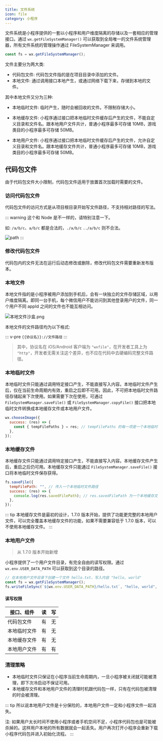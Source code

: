 ```yaml
---
title: 文件系统
icon: file
category: 小程序
---
```


文件系统是小程序提供的一套以小程序和用户维度隔离的存储以及一套相应的管理接口。通过 `wx.getFileSystemManager()` 可以获取到全局唯一的文件系统管理器，所有文件系统的管理操作通过 FileSystemManager 来调用。

```js
const fs = wx.getFileSystemManager();
```

文件主要分为两大类:

- 代码包文件: 代码包文件指的是在项目目录中添加的文件。
- 本地文件: 通过调用接口本地产生，或通过网络下载下来，存储到本地的文件。

<!-- more -->

其中本地文件又分为三种:

- 本地临时文件: 临时产生，随时会被回收的文件。不限制存储大小。

- 本地缓存文件: 小程序通过接口把本地临时文件缓存后产生的文件，不能自定义目录和文件名。跟本地用户文件共计，普通小程序最多可存储 10MB，游戏类目的小程序最多可存储 50MB。

- 本地用户文件: 小程序通过接口把本地临时文件缓存后产生的文件，允许自定义目录和文件名。跟本地缓存文件共计，普通小程序最多可存储 10MB，游戏类目的小程序最多可存储 50MB。

## 代码包文件

由于代码包文件大小限制，代码包文件适用于放置首次加载时需要的文件。

### 访问代码包文件

代码包文件的访问方式是从项目根目录开始写文件路径，不支持相对路径的写法。

::: warning
这个和 Node 是不一样的，请特别注意一下。

如: `/a/b/c`、`a/b/c` 都是合法的，`./a/b/c` `../a/b/c` 则不合法。

![path](https://res.wx.qq.com/wxdoc/dist/assets/img/code-package.ea949c8d.png)
:::

### 修改代码包文件

代码包内的文件无法在运行后动态修改或删除，修改代码包文件需要重新发布版本。

### 本地文件

本地文件指的是小程序被用户添加到手机后，会有一块独立的文件存储区域，以用户维度隔离。即同一台手机，每个微信用户不能访问到其他登录用户的文件，同一个用户不同 appId 之间的文件也不能互相访问。

![本地文件沙盒.png](https://res.wx.qq.com/wxdoc/dist/assets/img/file-sandbox.9ef4d15a.png)

本地文件的文件路径均为以下格式:

::: v-pre
`{{协议名}}://文件路径`
:::

> 其中，协议名在 iOS/Android 客户端为 `"wxfile"`，在开发者工具上为 `"http"`，开发者无需关注这个差异，也不应在代码中去硬编码完整文件路径。

### 本地临时文件

本地临时文件只能通过调用特定接口产生，不能直接写入内容。本地临时文件产生后，仅在当前生命周期内有效，重启之后即不可用。因此，不可把本地临时文件路径存储起来下次使用。如果需要下次在使用，可通过 `FileSystemManager.saveFile()` 或 `FileSystemManager.copyFile()` 接口把本地临时文件转换成本地缓存文件或本地用户文件。

```js
wx.chooseImage({
  success: (res) => {
    const { tempFilePaths } = res; // tempFilePaths 的每一项是一个本地临时文件路径
  },
});
```

### 本地缓存文件 <MyBadge text="无需使用" type="grey" />

本地缓存文件只能通过调用特定接口产生，不能直接写入内容。本地缓存文件产生后，重启之后仍可用。本地缓存文件只能通过 `FileSystemManager.saveFile()` 接口将本地临时文件保存获得。

```js
fs.saveFile({
  tempFilePath: "", // 传入一个本地临时文件路径
  success: (res) => {
    console.log(res.savedFilePath); // res.savedFilePath 为一个本地缓存文件路径
  },
});
```

::: tip
本地缓存文件是最初的设计，1.7.0 版本开始，提供了功能更完整的本地用户文件，可以完全覆盖本地缓存文件的功能，如果不需要兼容低于 1.7.0 版本，可以不使用本地缓存文件。
:::

### 本地用户文件 <MyBadge text="重要" type="error" />

> 从 1.7.0 版本开始新增

小程序提供了一个用户文件目录，有完全自由的读写权限。通过 `wx.env.USER_DATA_PATH` 可以获取到这个目录的路径。

```js
// 在本地用户文件目录下创建一个文件 hello.txt，写入内容 "hello, world"
const fs = wx.getFileSystemManager();
fs.writeFileSync(`${wx.env.USER_DATA_PATH}/hello.txt`, "hello, world", "utf8");
```

#### 读写权限

| 接口、组件   | 读  | 写  |
| ------------ | --- | --- |
| 代码包文件   | 有  | 无  |
| 本地临时文件 | 有  | 无  |
| 本地缓存文件 | 有  | 无  |
| 本地用户文件 | 有  | 有  |

### 清理策略

- 本地临时文件只保证在小程序当前生命周期内，一旦小程序被关闭就可能被清理，即下次冷启动不保证可用。
- 本地缓存文件和本地用户文件的清理时机跟代码包一样，只有在代码包被清理的时会被清理。

::: tip
所以说本地用户文件是十分保险的，本地用户文件一定和小程序文件一起消失。

注: 如果用户太长时间不使用小程序或者手机空间不足，小程序代码包也是可能被杀掉的。这样用户本地的所有数据就会一起丢失。用户再次打开小程序会重新下载小程序代码包并进入初始化流程。
:::
